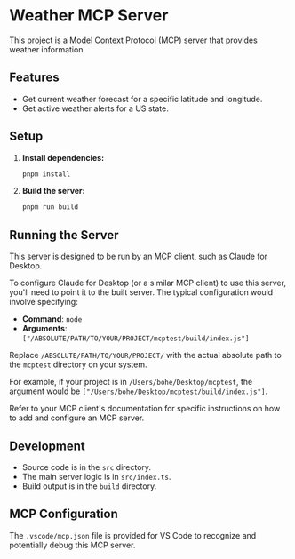 # Weather MCP Server

This project is a Model Context Protocol (MCP) server that provides weather information.

## Features

- Get current weather forecast for a specific latitude and longitude.
- Get active weather alerts for a US state.

## Setup

1. **Install dependencies:**
   ```bash
   pnpm install
   ```

2. **Build the server:**
   ```bash
   pnpm run build
   ```

## Running the Server

This server is designed to be run by an MCP client, such as Claude for Desktop.

To configure Claude for Desktop (or a similar MCP client) to use this server, you'll need to point it to the built server. The typical configuration would involve specifying:
- **Command**: `node`
- **Arguments**: `["/ABSOLUTE/PATH/TO/YOUR/PROJECT/mcptest/build/index.js"]`

Replace `/ABSOLUTE/PATH/TO/YOUR/PROJECT/` with the actual absolute path to the `mcptest` directory on your system.

For example, if your project is in `/Users/bohe/Desktop/mcptest`, the argument would be `["/Users/bohe/Desktop/mcptest/build/index.js"]`.

Refer to your MCP client's documentation for specific instructions on how to add and configure an MCP server.

## Development

- Source code is in the `src` directory.
- The main server logic is in `src/index.ts`.
- Build output is in the `build` directory.

## MCP Configuration

The `.vscode/mcp.json` file is provided for VS Code to recognize and potentially debug this MCP server.
